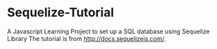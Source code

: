 # Sequelize-Tutorial
A Javascript Learning Project to set up a SQL database using Sequelize Library
The tutorial is from http://docs.sequelizejs.com/.
